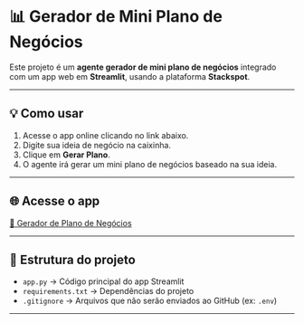 # 📊 Gerador de Mini Plano de Negócios

Este projeto é um **agente gerador de mini plano de negócios** integrado com um app web em **Streamlit**, usando a plataforma **Stackspot**.

---

## 💡 Como usar

1. Acesse o app online clicando no link abaixo.  
2. Digite sua ideia de negócio na caixinha.  
3. Clique em **Gerar Plano**.  
4. O agente irá gerar um mini plano de negócios baseado na sua ideia.

---

## 🌐 Acesse o app

[🔗 Gerador de Plano de Negócios](https://iacamp-ebxwu5aj496g27xrrep3qc.streamlit.app/)

---

## 📂 Estrutura do projeto

- `app.py` → Código principal do app Streamlit  
- `requirements.txt` → Dependências do projeto  
- `.gitignore` → Arquivos que não serão enviados ao GitHub (ex: `.env`)  

---

